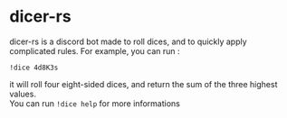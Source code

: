 # dicer-rs
dicer-rs is a discord bot made to roll dices, and to quickly apply complicated rules.
For example, you can run : 
```
!dice 4d8K3s
```
it will roll four eight-sided dices, and return the sum of the three highest values. \
You can run `!dice help` for more informations
